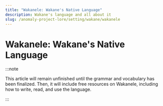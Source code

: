 ```yaml
---
title: "Wakanele: Wakane's Native Language"
description: Wakane's language and all about it
slug: /anomaly-project-lore/setting/wakane/wakanele
---
```


# Wakanele: Wakane's Native Language

:::note

This article will remain unfinished until the grammar and vocabulary has been finalized. Then, it will include free resources on Wakanele, including how to write, read, and use the language.

:::

